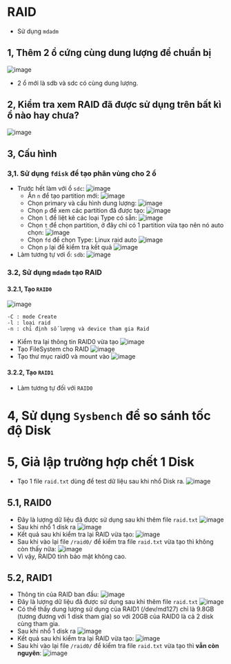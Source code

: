 # RAID
* Sử dụng `mdadm` 
## 1, Thêm 2 ổ cứng cùng dung lượng để chuẩn bị
![image](https://user-images.githubusercontent.com/88284121/204695558-3601a843-8887-48a2-8a13-95494d839d0e.png)
* 2 ổ mới là sdb và sdc có cùng dung lượng.
## 2, Kiểm tra xem RAID đã được sử dụng trên bất kì ổ nào hay chưa?
![image](https://user-images.githubusercontent.com/88284121/204696015-5277a3fb-3a83-4de0-b13b-6d7b2801abee.png)
## 3, Cấu hình
### 3,1. Sử dụng `fdisk` để tạo phân vùng cho 2 ổ
* Trước hết làm với ổ `sdc`:
![image](https://user-images.githubusercontent.com/88284121/204697060-11c294dd-eacb-415f-8bab-e3b958d1931c.png)
  - Ấn `n` để tạo partition mới:
![image](https://user-images.githubusercontent.com/88284121/204697170-e00d665d-cb66-4a66-8c4d-eac4c5cd59f8.png)
  - Chọn primary và cấu hình dung lượng:
![image](https://user-images.githubusercontent.com/88284121/204697307-3a3cd152-0861-4e4b-b764-cc4d82bdedde.png)
  - Chọn `p` để xem các partition đã được tạo:
![image](https://user-images.githubusercontent.com/88284121/204697496-2387690c-71c9-4d56-aaca-609f952ad547.png)
  - Chọn `l` để liệt kê các loại Type có sẵn:
![image](https://user-images.githubusercontent.com/88284121/204697692-73dc51cf-fadb-4a65-8a51-1fc2787733b0.png)
  - Chọn `t` để chọn partition, ở đây chỉ có 1 partition vừa tạo nên nó auto chọn:
![image](https://user-images.githubusercontent.com/88284121/204697862-19b2b8f4-9a8a-4a07-8386-6af1873995d4.png)
  - Chọn `fd` để chọn Type: Linux raid auto
![image](https://user-images.githubusercontent.com/88284121/204697949-e7403ca8-5cb3-4ea8-9d29-a75d2de7f378.png)
  - Chọn `p` lại để kiểm tra kết quả
![image](https://user-images.githubusercontent.com/88284121/204698034-7ed6edaf-7e14-4d91-a606-3cbc7a525dc1.png)
* Làm tương tự vơi ổ: `sdb`:
![image](https://user-images.githubusercontent.com/88284121/204699107-207c25d6-9b4f-4203-bd90-39a49d411154.png)
### 3.2, Sử dụng `mdadm` tạo RAID
#### 3.2.1, Tạo `RAID0`
![image](https://user-images.githubusercontent.com/88284121/204700660-f0e1ed83-5e8f-46be-a28a-02d8555d67a4.png)
```
-C : mode Create
-l : loại raid 
-n : chỉ định số lượng và device tham gia Raid
```
* Kiểm tra lại thông tin RAID0 vừa tạo
![image](https://user-images.githubusercontent.com/88284121/204700876-acaf3be1-3866-4be0-a32c-ea2a3b03f4fc.png)
* Tạo FileSystem cho RAID
![image](https://user-images.githubusercontent.com/88284121/204701296-d1ecf4ad-befd-445e-8802-99f2c4086a14.png)
* Tạo thư mục raid0 và mount vào 
![image](https://user-images.githubusercontent.com/88284121/204701563-ea5365a0-936b-48c7-b252-b9f6f8c2aa6b.png)
#### 3.2.2, Tạo `RAID1`
* Làm tương tự đối với `RAID0`
# 4, Sử dụng `Sysbench` để so sánh tốc độ Disk
# 5, Giả lập trường hợp chết 1 Disk
* Tạo 1 file `raid.txt` dùng để test dữ liệu sau khi nhổ Disk ra.
![image](https://user-images.githubusercontent.com/88284121/204711317-f5160279-ab4b-4499-bd49-f5ecc9f11e4c.png)
## 5.1, RAID0
* Đây là lượng dữ liệu đã được sử dụng sau khi thêm file `raid.txt`
![image](https://user-images.githubusercontent.com/88284121/205215281-d694c5a5-674a-4617-a0a7-18ab1dd8eb02.png)
* Sau khi nhổ 1 disk ra
![image](https://user-images.githubusercontent.com/88284121/204716601-2e92ef7f-1ee3-473e-8db3-46b73cc142f0.png)
* Kết quả sau khi kiểm tra lại RAID vừa tạo:
![image](https://user-images.githubusercontent.com/88284121/205216426-88b0f858-6a62-40ea-9492-a50895687956.png)
* Sau khi vào lại file `/raid0/` để kiểm tra file `raid.txt` vừa tạo thì không còn thấy nữa:
![image](https://user-images.githubusercontent.com/88284121/204717128-36d4a4d8-1eeb-4577-a90f-399aae18f246.png)
* Vì vậy, RAID0 tính bảo mật không cao.
## 5.2, RAID1
* Thông tin của RAID ban đầu:
![image](https://user-images.githubusercontent.com/88284121/205221274-51372eaa-3060-4af4-bf22-9140706284a9.png)
* Đây là lượng dữ liệu đã được sử dụng sau khi thêm file `raid.txt`
![image](https://user-images.githubusercontent.com/88284121/205204794-4290f8e6-bfbf-457a-a8ab-0d5e45269373.png)
* Có thể thấy dung lượng sử dụng của RAID1 (/dev/md127) chỉ là 9.8GB (tương đương với 1 disk tham gia) so với 20GB của RAID0 là cả 2 disk cùng tham gia.
* Sau khi nhổ 1 disk ra
![image](https://user-images.githubusercontent.com/88284121/205542964-b5656924-7ab4-4417-aae0-cb70f5667876.png)
* Kết quả sau khi kiểm tra lại RAID vừa tạo:
![image](https://user-images.githubusercontent.com/88284121/205543034-74236a33-40c5-4895-b681-ccdc9957e2e6.png)
* Sau khi vào lại file `/raid0/` để kiểm tra file `raid.txt` vừa tạo thì **vẫn còn nguyên**:
![image](https://user-images.githubusercontent.com/88284121/205543100-8464a7ed-c2b4-44e1-b0fa-10cf4ed688d5.png)

